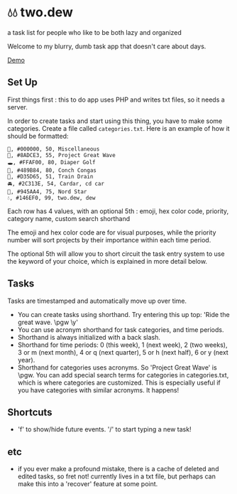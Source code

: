# 💧️💧️ two.dew
a task list for people who like to be both lazy and organized

Welcome to my blurry, dumb task app that doesn't care about days.

[Demo](https://disasterpeace.com/two.dew/)

## Set Up ##
First things first : this to do app uses PHP and writes txt files, so it needs a server.

In order to create tasks and start using this thing, you have to make some categories. Create a file called `categories.txt`. Here is an example of how it should be formatted:

```
🦚️, #000000, 50, Miscellaneous
🌊️, #8ADCE3, 55, Project Great Wave
🕳️, #FFAF00, 80, Diaper Golf
🐚️, #489B84, 80, Conch Congas
🚆️, #D35D65, 51, Train Drain
🚘️, #2C313E, 54, Cardar, cd car
🌟️, #945AA4, 75, Nord Star
💧️, #146EF0, 99, two.dew, dew
```

Each row has 4 values, with an optional 5th :
emoji, hex color code, priority, category name, custom search shorthand

The emoji and hex color code are for visual purposes, while the priority number will sort projects by their importance within each time period.

The optional 5th will allow you to short circuit the task entry system to use the keyword of your choice, which is explained in more detail below.

## Tasks ##
Tasks are timestamped and automatically move up over time.

- You can create tasks using shorthand. Try entering this up top: 'Ride the great wave. \pgw \y'
- You can use acronym shorthand for task categories, and time periods.
- Shorthand is always initialized with a back slash.
- Shorthand for time periods: 0 (this week), 1 (next week), 2 (two weeks), 3 or m (next month), 4 or q (next quarter), 5 or h (next half), 6 or y (next year).
- Shorthand for categories uses acronyms. So 'Project Great Wave' is \pgw. You can add special search terms for categories in categories.txt, which is where categories are customized. This is especially useful if you have categories with similar acronyms. It happens!

## Shortcuts ##
- 'f' to show/hide future events. '/' to start typing a new task!

## etc ##
- if you ever make a profound mistake, there is a cache of deleted and edited tasks, so fret not! currently lives in a txt file, but perhaps can make this into a 'recover' feature at some point.

